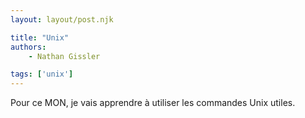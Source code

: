 ```yaml
---
layout: layout/post.njk

title: "Unix"
authors:
    - Nathan Gissler

tags: ['unix']
---
```


<!-- début résumé -->

Pour ce MON, je vais apprendre à utiliser les commandes Unix utiles.

<!-- fin résumé -->